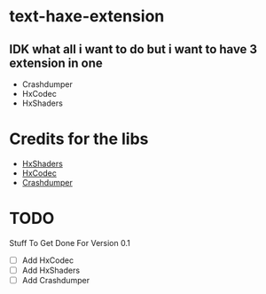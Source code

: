 # text-haxe-extension
## IDK what all i want to do but i want to have 3 extension in one
- Crashdumper
- HxCodec
- HxShaders
# Credits for the libs
- [HxShaders](https://github.com/ItsyourboyJonnycat/HxShaders)
- [HxCodec](https://github.com/polybiusproxy/hxCodec)
- [Crashdumper](https://github.com/larsiusprime/crashdumper)
# TODO
Stuff To Get Done For Version 0.1
- [ ] Add HxCodec
- [ ] Add HxShaders
- [ ] Add Crashdumper
